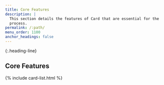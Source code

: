 ```yaml
---
title: Core Features
description: |
  This section details the features of Card that are essential for the payment
  process.
permalink: /:path/
menu_order: 1100
anchor_headings: false
---
```


{:.heading-line}
## Core Features

{% include card-list.html %}
